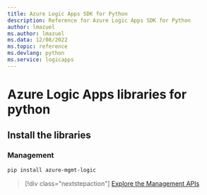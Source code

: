 ```yaml
---
title: Azure Logic Apps SDK for Python
description: Reference for Azure Logic Apps SDK for Python
author: lmazuel
ms.author: lmazuel
ms.data: 12/08/2022
ms.topic: reference
ms.devlang: python
ms.service: logicapps
---
```

# Azure Logic Apps libraries for python

## Install the libraries


### Management

```bash
pip install azure-mgmt-logic
```
> [!div class="nextstepaction"]
> [Explore the Management APIs](/python/api/azure-mgmt-logic)